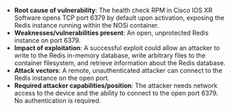 - **Root cause of vulnerability**: The health check RPM in Cisco IOS XR Software opens TCP port 6379 by default upon activation, exposing the Redis instance running within the NOSi container.
- **Weaknesses/vulnerabilities present**: An open, unprotected Redis instance on port 6379.
- **Impact of exploitation**: A successful exploit could allow an attacker to write to the Redis in-memory database, write arbitrary files to the container filesystem, and retrieve information about the Redis database.
- **Attack vectors**: A remote, unauthenticated attacker can connect to the Redis instance on the open port.
- **Required attacker capabilities/position**: The attacker needs network access to the device and the ability to connect to the open port 6379. No authentication is required.